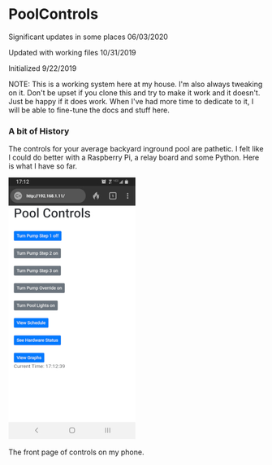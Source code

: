 # PoolControls
Significant updates in some places 06/03/2020

Updated with working files 10/31/2019

Initialized 9/22/2019


NOTE: This is a working system here at my house.  I'm also always tweaking on it.  Don't be upset if you clone this and try to make it work and it doesn't.  Just be happy if it does work.  When I've had more time to dedicate to it, I will be able to fine-tune the docs and stuff here.

### A bit of History

The controls for your average backyard inground pool are pathetic.  I felt like I could do better with a Raspberry Pi, a relay board and some Python.  Here is what I have so far.

![The front page of controls on my phone.](./Pics/Screenshot_20191031-171240_DuckDuckGo.jpg)


The front page of controls on my phone.
